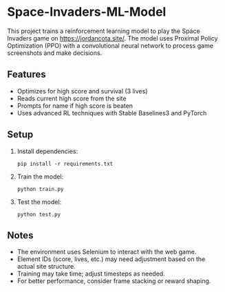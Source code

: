 # Space-Invaders-ML-Model

This project trains a reinforcement learning model to play the Space Invaders game on https://jordancota.site/. The model uses Proximal Policy Optimization (PPO) with a convolutional neural network to process game screenshots and make decisions.

## Features
- Optimizes for high score and survival (3 lives)
- Reads current high score from the site
- Prompts for name if high score is beaten
- Uses advanced RL techniques with Stable Baselines3 and PyTorch

## Setup
1. Install dependencies:
   ```
   pip install -r requirements.txt
   ```

2. Train the model:
   ```
   python train.py
   ```

3. Test the model:
   ```
   python test.py
   ```

## Notes
- The environment uses Selenium to interact with the web game.
- Element IDs (score, lives, etc.) may need adjustment based on the actual site structure.
- Training may take time; adjust timesteps as needed.
- For better performance, consider frame stacking or reward shaping.
